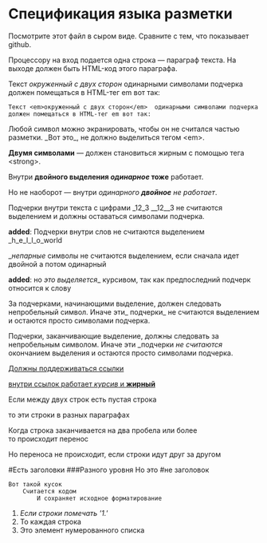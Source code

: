 # Спецификация языка разметки

Посмотрите этот файл в сыром виде. Сравните с тем, что показывает github.

Процессору на вход подается одна строка — параграф текста. 
На выходе должен быть HTML-код этого параграфа.

Текст _окруженный с двух сторон_  одинарными символами подчерка 
должен помещаться в HTML-тег em вот так:

`Текст <em>окруженный с двух сторон</em>  одинарными символами подчерка 
должен помещаться в HTML-тег em вот так:`

Любой символ можно экранировать, чтобы он не считался частью разметки. 
\_Вот это\_, не должно выделиться тегом \<em\>.

__Двумя символами__ — должен становиться жирным с помощью тега \<strong\>.

Внутри __двойного выделения _одинарное_ тоже__ работает.

Но не наоборот — внутри _одинарного __двойное__ не работает_.

Подчерки внутри текста c цифрами _12_3 __12__3 не считаются выделением и должны оставаться символами подчерка.

**added**: Подчерки внутри слов не считаются выделением _h_e_l_l_o_world

__непарные_ символы не считаются выделением, если сначала идет двойной а потом одинарный

**added**: но _это выделяется__ курсивом, так как предпоследний подчерк относится к слову

За подчерками, начинающими выделение, должен следовать непробельный символ. Иначе эти_ подчерки_ не считаются выделением 
и остаются просто символами подчерка.

Подчерки, заканчивающие выделение, должны следовать за непробельным символом. Иначе эти _подчерки _не считаются_ окончанием выделения 
и остаются просто символами подчерка.

[Должны поддерживаться ссылки](http://ссылка)

[внутри ссылок работает _курсив_ и __жирный__](http://ссылка)

Если между двух строк есть пустая строка

то эти строки в разных параграфах

Когда строка заканчивается на два пробела или более  
то происходит перенос

Но переноса не происходит, если
строки идут друг за другом

#Есть заголовки
###Разного уровня
Но это #не заголовок

    Вот такой кусок
        Считается кодом
            И сохраняет исходное форматирование

1. _Если строки помечать '1.'_
1. To каждая строка
1. Это элемент нумерованного списка
